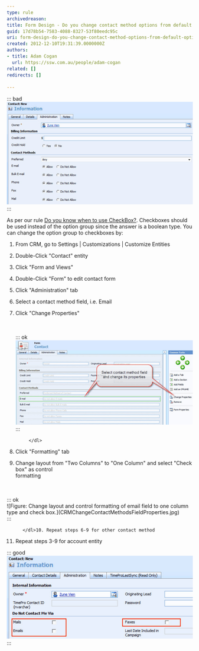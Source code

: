 ```yaml
---
type: rule
archivedreason: 
title: Form Design - Do you change contact method options from default option group to checkboxes?
guid: 17d78b54-7583-4088-8327-53f80eedc95c
uri: form-design-do-you-change-contact-method-options-from-default-option-group-to-checkboxes
created: 2012-12-10T19:31:39.0000000Z
authors:
- title: Adam Cogan
  url: https://ssw.com.au/people/adam-cogan
related: []
redirects: []

---
```


::: bad  
![Figure: Bad Example - By default CRM uses option group for contact's and account's             contact methods.](CRMContactMethods.jpg)  
:::

<!--endintro-->

As per our rule [Do you know when to use CheckBox?](http://www.ssw.com.au/SSW/standards/rules/RulesToBetterInterfacesEdit.aspx#UseCheckBox). Checkboxes should be used instead of the           option group since the answer is a boolean type. You can change the option group           to checkboxes by:

1. From CRM, go to Settings | Customizations | Customize Entities
2. Double-Click "Contact" entity
3. Click "Form and Views"
4. Double-Click "Form" to edit contact form
5. Click "Administration" tab
6. Select a contact method field, i.e. Email
7. Click "Change Properties"<br>            <dl class="image">              <br><br>::: ok  <br>![Figure: Select and change the email field's properties.](CRMChangeContactMethodsFieldProperties.jpg)  <br>:::<br>
              
            </dl>
8. Click "Formatting" tab
9. Change layout from "Two Columns" to "One Column" and select "Check box" as control<br>            formatting
<dl class="image">            <br><br>::: ok  <br>![Figure: Change layout and control formatting of email field to one column type and
              check box.](CRMChangeContactMethodsFieldProperties.jpg)  <br>:::<br>
            
          </dl>10. Repeat steps 6-9 for other contact method
11. Repeat steps 3-9 for account entity



::: good  
![Figure: Good example - Checkboxes are used for contact methods because they're clear             and simple.](CRMContactMethodsWithCheckboxes.jpg)  
:::
